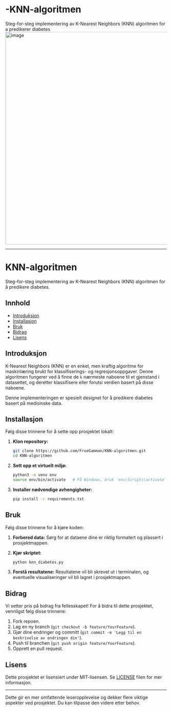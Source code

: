 # -KNN-algoritmen
Steg-for-steg implementering av K-Nearest Neighbors (KNN) algoritmen for a predikerer diabetes 
<img width="662" alt="image" src="https://github.com/user-attachments/assets/af780400-38f4-4367-a83e-e6326c2549b7">


---

# KNN-algoritmen

Steg-for-steg implementering av K-Nearest Neighbors (KNN) algoritmen for å predikere diabetes.

## Innhold

- [Introduksjon](#introduksjon)
- [Installasjon](#installasjon)
- [Bruk](#bruk)
- [Bidrag](#bidrag)
- [Lisens](#lisens)

## Introduksjon

K-Nearest Neighbors (KNN) er en enkel, men kraftig algoritme for maskinlæring brukt for klassifiserings- og regresjonsoppgaver. Denne algoritmen fungerer ved å finne de `k` nærmeste naboene til et gjenstand i datasettet, og deretter klassifisere eller forutsi verdien basert på disse naboene.

Denne implementeringen er spesielt designet for å predikere diabetes basert på medisinske data.

## Installasjon

Følg disse trinnene for å sette opp prosjektet lokalt:

1. **Klon repository:**
    ```bash
    git clone https://github.com/FrueGamman/KNN-algoritmen.git
    cd KNN-algoritmen
    ```

2. **Sett opp et virtuelt miljø:**
    ```bash
    python3 -m venv env
    source env/bin/activate   # På Windows, bruk `env\Scripts\activate`
    ```

3. **Installer nødvendige avhengigheter:**
    ```bash
    pip install -r requirements.txt
    ```

## Bruk

Følg disse trinnene for å kjøre koden:

1. **Forbered data:**
   Sørg for at dataene dine er riktig formatert og plassert i prosjektmappen.

2. **Kjør skriptet:**
    ```bash
    python knn_diabetes.py
    ```

3. **Forstå resultatene:**
   Resultatene vil bli skrevet ut i terminalen, og eventuelle visualiseringer vil bli lagret i prosjektmappen.

## Bidrag

Vi setter pris på bidrag fra fellesskapet! For å bidra til dette prosjektet, vennligst følg disse trinnene:

1. Fork repoen.
2. Lag en ny branch (`git checkout -b feature/YourFeature`).
3. Gjør dine endringer og committ (`git commit -m 'Legg til en beskrivelse av endringen din'`).
4. Push til branchen (`git push origin feature/YourFeature`).
5. Opprett en pull request.

## Lisens

Dette prosjektet er lisensiert under MIT-lisensen. Se [LICENSE](LICENSE) filen for mer informasjon.

---

Dette gir en mer omfattende leseropplevelse og dekker flere viktige aspekter ved prosjektet. Du kan tilpasse den videre etter behov.
